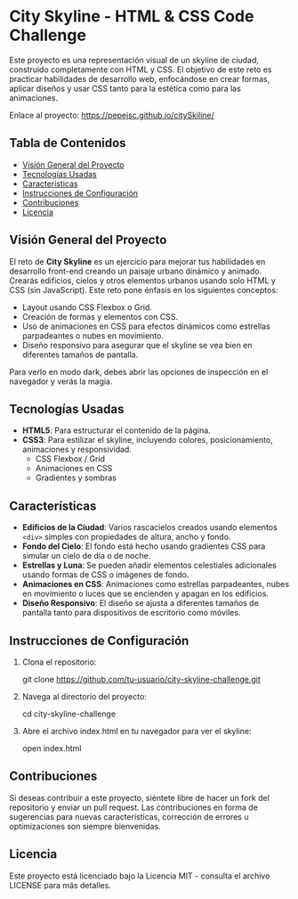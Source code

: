 # City Skyline - HTML & CSS Code Challenge

Este proyecto es una representación visual de un skyline de ciudad, construido completamente con HTML y CSS. El objetivo de este reto es practicar habilidades de desarrollo web, enfocándose en crear formas, aplicar diseños y usar CSS tanto para la estética como para las animaciones.

Enlace al proyecto: https://pepejsc.github.io/citySkiline/

## Tabla de Contenidos

- [Visión General del Proyecto](#visión-general-del-proyecto)
- [Tecnologías Usadas](#tecnologías-usadas)
- [Características](#características)
- [Instrucciones de Configuración](#instrucciones-de-configuración)
- [Contribuciones](#contribuciones)
- [Licencia](#licencia)

## Visión General del Proyecto

El reto de **City Skyline** es un ejercicio para mejorar tus habilidades en desarrollo front-end creando un paisaje urbano dinámico y animado. Crearás edificios, cielos y otros elementos urbanos usando solo HTML y CSS (sin JavaScript). Este reto pone énfasis en los siguientes conceptos:
- Layout usando CSS Flexbox o Grid.
- Creación de formas y elementos con CSS.
- Uso de animaciones en CSS para efectos dinámicos como estrellas parpadeantes o nubes en movimiento.
- Diseño responsivo para asegurar que el skyline se vea bien en diferentes tamaños de pantalla.

Para verlo en modo dark, debes abrir las opciones de inspección en el navegador y verás la magia.
## Tecnologías Usadas

- **HTML5**: Para estructurar el contenido de la página.
- **CSS3**: Para estilizar el skyline, incluyendo colores, posicionamiento, animaciones y responsividad.
  - CSS Flexbox / Grid
  - Animaciones en CSS
  - Gradientes y sombras


## Características

- **Edificios de la Ciudad**: Varios rascacielos creados usando elementos `<div>` simples con propiedades de altura, ancho y fondo.
- **Fondo del Cielo**: El fondo está hecho usando gradientes CSS para simular un cielo de día o de noche.
- **Estrellas y Luna**: Se pueden añadir elementos celestiales adicionales usando formas de CSS o imágenes de fondo.
- **Animaciones en CSS**: Animaciones como estrellas parpadeantes, nubes en movimiento o luces que se encienden y apagan en los edificios.
- **Diseño Responsivo**: El diseño se ajusta a diferentes tamaños de pantalla tanto para dispositivos de escritorio como móviles.

## Instrucciones de Configuración

1. Clona el repositorio:

   git clone https://github.com/tu-usuario/city-skyline-challenge.git

2. Navega al directorio del proyecto:

   cd city-skyline-challenge
  
4.  Abre el archivo index.html en tu navegador para ver el skyline:

    open index.html
  
## Contribuciones
Si deseas contribuir a este proyecto, siéntete libre de hacer un fork del repositorio y enviar un pull request. Las contribuciones en forma de sugerencias para nuevas características, corrección de errores u optimizaciones son siempre bienvenidas.

## Licencia
Este proyecto está licenciado bajo la Licencia MIT - consulta el archivo LICENSE para más detalles.
